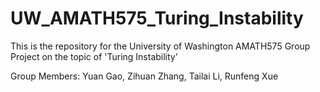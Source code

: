 # UW_AMATH575_Turing_Instability

This is the repository for the University of Washington AMATH575 Group Project on the topic of 'Turing Instability'

Group Members: Yuan Gao, Zihuan Zhang, Tailai Li, Runfeng Xue
